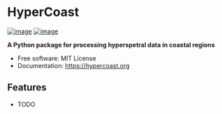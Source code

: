 # HyperCoast

[![image](https://img.shields.io/pypi/v/HyperCoast.svg)](https://pypi.python.org/pypi/HyperCoast)
[![image](https://img.shields.io/conda/vn/conda-forge/HyperCoast.svg)](https://anaconda.org/conda-forge/HyperCoast)

**A Python package for processing hyperspetral data in coastal regions**

-   Free software: MIT License
-   Documentation: https://hypercoast.org

## Features

-   TODO
